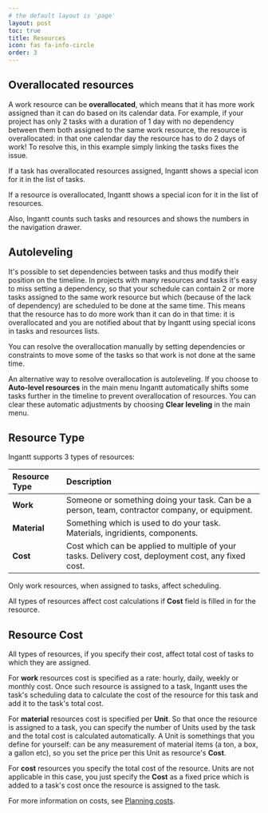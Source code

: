 ```yaml
---
# the default layout is 'page'
layout: post
toc: true
title: Resources
icon: fas fa-info-circle
order: 3
---
```



## Overallocated resources

A work resource can be **overallocated**, which means that it has more work assigned than it can do based on its calendar data. For example, if your project has only 2 tasks with a duration of 1 day with no dependency between them both assigned to the same work resource, the resource is overallocated: in that one calendar day the resource has to do 2 days of work! To resolve this, in this example simply linking the tasks fixes the issue.

If a task has overallocated resources assigned, Ingantt shows a special icon for it in the list of tasks.

If a resource is overallocated, Ingantt shows a special icon for it in the list of resources.

Also, Ingantt counts such tasks and resources and shows the numbers in the navigation drawer.

## Autoleveling

It's possible to set dependencies between tasks and thus modify their position on the timeline. In projects with many resources and tasks it's easy to miss setting a dependency, so that your schedule can contain 2 or more tasks assigned to the same work resource but which (because of the lack of dependency) are scheduled to be done at the same time. This means that the resource has to do more work than it can do in that time: it is overallocated and you are notified about that by Ingantt using special icons in tasks and resources lists.

You can resolve the overallocation manually by setting dependencies or constraints to move some of the tasks so that work is not done at the same time.

An alternative way to resolve overallocation is autoleveling. If you choose to **Auto-level resources** in the main menu Ingantt automatically shifts some tasks further in the timeline to prevent overallocation of resources. You can clear these automatic adjustments by choosing **Clear leveling** in the main menu.

## Resource Type
Ingantt supports 3 types of resources:

| Resource Type   | Description                                                                                          |
|:----------------|:-----------------------------------------------------------------------------------------------------|
| **Work**        | Someone or something doing your task. Can be a person, team, contractor company, or equipment.       |
| **Material**    | Something which is used to do your task. Materials, ingridients, components.                         |
| **Cost**        | Cost which can be applied to multiple of your tasks. Delivery cost, deployment cost, any fixed cost. |

Only work resources, when assigned to tasks, affect scheduling.

All types of resources affect cost calculations if **Cost** field is filled in for the resource.

## Resource Cost

All types of resources, if you specify their cost, affect total cost of tasks to which they are assigned.

For **work** resources cost is specified as a rate: hourly, daily, weekly or  monthly cost. Once such resource is assigned to a task, Ingantt uses the task's scheduling data to calculate the cost of the resource for this task and add it to the task's total cost. 

For **material** resources cost is specified per **Unit**. So that once the resource is assigned to a task, you can specify the number of Units used by the task and the total cost is calculated automatically. A Unit is somethings that you define for yourself: can be any measurement of material items (a ton, a box, a gallon etc), so you set the price per this Unit as resource's **Cost**.

For **cost** resources you specify the total cost of the resource. Units are not applicable in this case, you just specify the **Cost** as a fixed price which is added to a task's cost once the resource is assigned to the task.

For more information on costs, see <a href="planning-costs.html">Planning costs</a>.